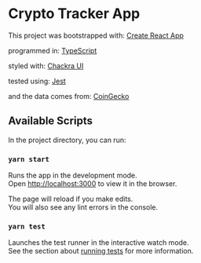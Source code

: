 # Crypto Tracker App

This project was bootstrapped with:
[Create React App](https://github.com/facebook/create-react-app)

programmed in:
[TypeScript](https://www.typescriptlang.org/)

styled with:
[Chackra UI](https://chakra-ui.com/)

tested using:
[Jest](https://jestjs.io/)

and the data comes from:
[CoinGecko](https://www.coingecko.com/en/api)


## Available Scripts

In the project directory, you can run:

### `yarn start`

Runs the app in the development mode.<br /> Open
[http://localhost:3000](http://localhost:3000) to view it in the browser.

The page will reload if you make edits.<br /> You will also see any lint errors
in the console.

### `yarn test`

Launches the test runner in the interactive watch mode.<br /> See the section
about
[running tests](https://facebook.github.io/create-react-app/docs/running-tests)
for more information.
